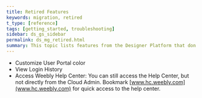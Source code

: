 ```yaml
---
title: Retired Features
keywords: migration, retired
t_type: [reference]
tags: [getting_started, troubleshooting]
sidebar: ds_gs_sidebar
permalink: ds_mg_retired.html
summary: This topic lists features from the Designer Platform that don't exist in Cloud Admin.
---
```

* Customize User Portal color
* View Login History
* Access Weebly Help Center: You can still access the Help Center, but not directly from the Cloud Admin. Bookmark [www.hc.weebly.com](www.hc.weebly.com) for quick access to the help center.

